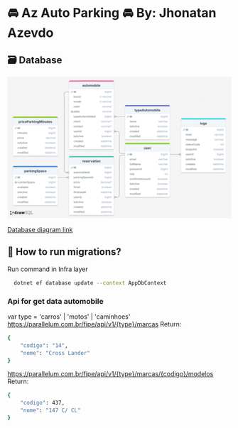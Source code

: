 # 🚘 Az Auto Parking 🚘 By: Jhonatan Azevdo

## 🗃️ Database
![Diagrama](docs/drawSQL-az-auto-parking.png)

[Database diagram link](https://drawsql.app/teams/jhonatan-azevedo/diagrams/az-auto-parking-by-dev-azevedo)

## 🎡 How to run migrations?
Run command in Infra layer
```bash
  dotnet ef database update --context AppDbContext
```


### Api for get data automobile
var type = 'carros' | 'motos' | 'caminhoes'
https://parallelum.com.br/fipe/api/v1/{type}/marcas
Return: 
```bash
{
    "codigo": "14",
    "nome": "Cross Lander"
}
```
https://parallelum.com.br/fipe/api/v1/{type}/marcas/{codigo}/modelos
Return: 
```bash
{
    "codigo": 437,
    "nome": "147 C/ CL"
}
```